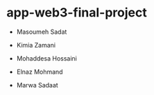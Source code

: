 
# app-web3-final-project

- Masoumeh Sadat





 - Kimia Zamani




- Mohaddesa Hossaini

 
- Elnaz Mohmand
- Marwa Sadaat


